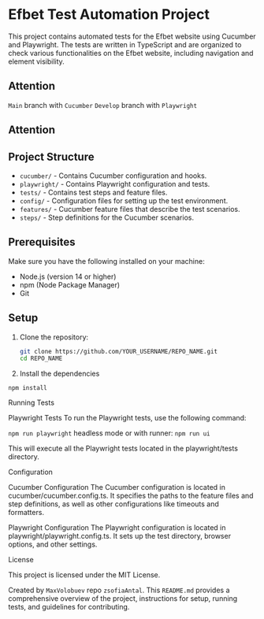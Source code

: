 # Efbet Test Automation Project

This project contains automated tests for the Efbet website using Cucumber and Playwright. The tests are written in TypeScript and are organized to check various functionalities on the Efbet website, including navigation and element visibility.

## Attention
`Main` branch with `Cucumber`
`Develop` branch with `Playwright`
## Attention

## Project Structure

- `cucumber/` - Contains Cucumber configuration and hooks.
- `playwright/` - Contains Playwright configuration and tests.
- `tests/` - Contains test steps and feature files.
- `config/` - Configuration files for setting up          the test environment.
- `features/` - Cucumber feature files that describe the test scenarios.
- `steps/` - Step definitions for the Cucumber scenarios.

## Prerequisites

Make sure you have the following installed on your machine:

- Node.js (version 14 or higher)
- npm (Node Package Manager)
- Git

## Setup

1. Clone the repository:

   ```sh
   git clone https://github.com/YOUR_USERNAME/REPO_NAME.git
   cd REPO_NAME

2. Install the dependencies 

```npm install```

Running Tests

Playwright Tests
To run the Playwright tests, use the following command:

```npm run playwright``` headless mode
or with runner:
```npm run ui```

This will execute all the Playwright tests located in the playwright/tests directory.

Configuration

Cucumber Configuration
The Cucumber configuration is located in cucumber/cucumber.config.ts. It specifies the paths to the feature files and step definitions, as well as other configurations like timeouts and formatters.

Playwright Configuration
The Playwright configuration is located in playwright/playwright.config.ts. It sets up the test directory, browser options, and other settings.

License

This project is licensed under the MIT License.

Created by `MaxVolobuev` repo `zsofiaAntal`.
This `README.md` provides a comprehensive overview of the project, instructions for setup, running tests, and guidelines for contributing.
